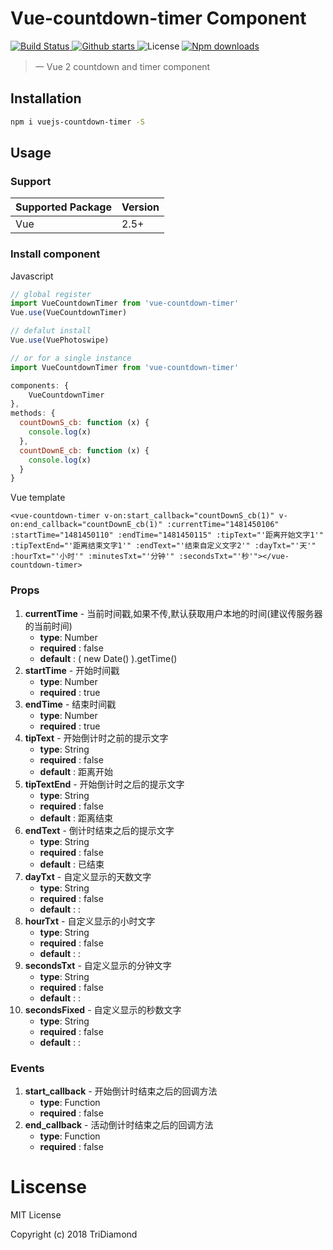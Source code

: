 # Vue-countdown-timer Component

<p>
  <a href="https://circleci.com/gh/TriDiamond/vue-photoswipe/tree/master">
    <img src="https://img.shields.io/circleci/project/github/TriDiamond/vue-photoswipe.svg" alt="Build Status">
  </a>
  <a href="https://github.com/TriDiamond/vue-photoswipe/stargazers">
    <img src="https://img.shields.io/github/stars/TriDiamond/vue-photoswipe.svg" alt="Github starts">
  </a>
  <a>
    <img src="https://img.shields.io/github/license/TriDiamond/vue-photoswipe.svg" alt="License">
  </a>
  <a href="https://www.npmjs.com/package/vue-photoswipes">
    <img src="https://img.shields.io/npm/dt/vue-photoswipes.svg" alt="Npm downloads">
  </a>
</p>

> 一 Vue 2 countdown and timer component

## Installation

``` bash
npm i vuejs-countdown-timer -S
```

## Usage

### Support

| Supported Package | Version |
|-------------------|---------|
| Vue               | 2.5+    |


### Install component

Javascript

``` javascript
// global register
import VueCountdownTimer from 'vue-countdown-timer'
Vue.use(VueCountdownTimer)

// defalut install
Vue.use(VuePhotoswipe)

// or for a single instance
import VueCountdownTimer from 'vue-countdown-timer'

components: {
    VueCountdownTimer
},
methods: {
  countDownS_cb: function (x) {
    console.log(x)
  },
  countDownE_cb: function (x) {
    console.log(x)
  }
}
```

Vue template

```vue
<vue-countdown-timer v-on:start_callback="countDownS_cb(1)" v-on:end_callback="countDownE_cb(1)" :currentTime="1481450106" :startTime="1481450110" :endTime="1481450115" :tipText="'距离开始文字1'" :tipTextEnd="'距离结束文字1'" :endText="'结束自定义文字2'" :dayTxt="'天'" :hourTxt="'小时'" :minutesTxt="'分钟'" :secondsTxt="'秒'"></vue-countdown-timer>
```

### Props

1. **currentTime** - 当前时间戳,如果不传,默认获取用户本地的时间(建议传服务器的当前时间) 
    - **type**: Number
    - **required** : false
    - **default** : ( new Date() ).getTime()
2. **startTime** - 开始时间戳
    - **type**: Number
    - **required** : true
3. **endTime** - 结束时间戳
    - **type**: Number
    - **required** : true
4. **tipText** - 开始倒计时之前的提示文字
    - **type**: String
    - **required** : false
    - **default** : 距离开始
5. **tipTextEnd** - 开始倒计时之后的提示文字
    - **type**: String
    - **required** : false
    - **default** : 距离结束
6. **endText** - 倒计时结束之后的提示文字
    - **type**: String
    - **required** : false
    - **default** : 已结束
7. **dayTxt** - 自定义显示的天数文字
    - **type**: String
    - **required** : false
    - **default** : :
8. **hourTxt** - 自定义显示的小时文字
    - **type**: String
    - **required** : false
    - **default** : :
9. **secondsTxt** - 自定义显示的分钟文字
    - **type**: String
    - **required** : false
    - **default** : :
10. **secondsFixed** - 自定义显示的秒数文字
    - **type**: String
    - **required** : false
    - **default** : :
    
### Events
1. **start_callback** - 开始倒计时结束之后的回调方法
    - **type**: Function
    - **required** : false
2. **end_callback** - 活动倒计时结束之后的回调方法
    - **type**: Function
    - **required** : false
    
# Liscense
MIT License

Copyright (c) 2018 TriDiamond
